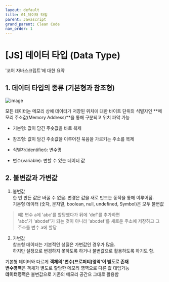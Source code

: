 ```yaml
---
layout: default
title: 01_데이터 타입
parent: Javascript
grand_parent: Clean Code
nav_order: 1
---
```


# [JS] 데이터 타입 (Data Type)  

'코어 자바스크립트'에 대한 요약


## 1. 데이터 타입의 종류 (기본형과 참조형)  

![image](https://user-images.githubusercontent.com/44853626/232789732-716d3725-27fe-4594-b021-3a53031888ea.png)  

모든 데이터는 메모리 상에 데이터가 저장된 위치에 대한 바이트 단위의 식별자인 **메모리 주소값(Memory Address)**을 통해 구분되고 위치 파악 가능  


- 기본형: 값이 담긴 주솟값을 바로 복제  
- 참조형: 값이 담긴 주솟값을 이루어진 묶음을 가르키는 주소를 복제  


- 식별자(identifier): 변수명  
- 변수(variable): 변할 수 있는 데이터 값  


## 2. 불변값과 가변값  

1) 불변값  
한 번 만든 값은 바꿀 수 없음. 변경은 값을 새로 만드는 동작을 통해 이루어짐.  
기본형 데이터 (숫자, 문자열, boolean, null, undefined, Symbol)은 모두 불변값  

> 예) 변수 a에 'abc'를 할당했다가 뒤에 'def'를 추가하면  
> 'abc'가 'abcdef'가 되는 것이 아니라 'abcdef'를 새로운 주소에 저장하고 그 주소를 변수 a에 할당  


2) 가변값  
참조형 데이터는 기본적인 성질은 가변값인 경우가 많음.  
하지만 설정으로 변경하지 못하도록 하거나 불변값으로 활용하도록 하기도 함.  

기본형 데이터와 다르게 __객체의 '변수(프로퍼티)영역'이 별도로 존재__  
**변수영역**은 객체가 별도로 할당한 메모리 영역으로 다른 값 대입가능  
**데이터영역**은 불변값으로 기존의 메모리 공간으 그대로 활용함  


